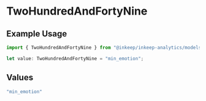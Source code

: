 # TwoHundredAndFortyNine

## Example Usage

```typescript
import { TwoHundredAndFortyNine } from "@inkeep/inkeep-analytics/models/operations";

let value: TwoHundredAndFortyNine = "min_emotion";
```

## Values

```typescript
"min_emotion"
```